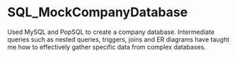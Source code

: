 # SQL_MockCompanyDatabase
Used MySQL and PopSQL to create a company database. 
Intermediate queries such as nested queries, triggers, joins and ER diagrams have taught me how to effectively gather specific data from complex databases.
